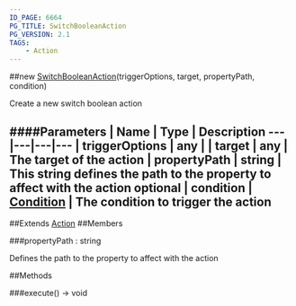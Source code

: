 ```yaml
---
ID_PAGE: 6664
PG_TITLE: SwitchBooleanAction
PG_VERSION: 2.1
TAGS:
    - Action
---
```

##new [SwitchBooleanAction](page.php?p=6664)(triggerOptions, target, propertyPath, condition)



Create a new switch boolean action




####Parameters
 | Name | Type | Description
---|---|---|---
 | triggerOptions | any | 
 | target | any | The target of the action
 | propertyPath | string | This string defines the path to the property to affect with the action
optional | condition | [Condition](page.php?p=6679) | The condition to trigger the action
---

##Extends
 [Action](page.php?p=6663)
##Members

###propertyPath : string




Defines the path to the property to affect with the action











##Methods

###execute() &rarr; void

